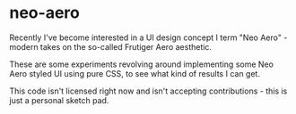 # neo-aero
Recently I've become interested in a UI design concept I term "Neo Aero" -
modern takes on the so-called Frutiger Aero aesthetic.

These are some experiments revolving around implementing some Neo Aero styled
UI using pure CSS, to see what kind of results I can get.

This code isn't licensed right now and isn't accepting contributions - this is
just a personal sketch pad.
